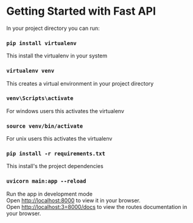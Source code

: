# Getting Started with Fast API

In your project directory you can run:

### `pip install virtualenv`

This install the virtualenv in your system

### `virtualenv venv`

This creates a virtual environment in your project directory

### `venv\Scripts\activate`

For windows users this activates the virtualenv

### `source venv/bin/activate`

For unix users this activates the virtualenv

### `pip install -r requirements.txt`

This install's the project dependencies

### `uvicorn main:app --reload`

Run the app in development mode\
Open [http://localhost:8000](http://localhost:8000) to view it in your browser.\
Open [http://localhost:3=8000/docs](http://localhost:8000/docs) to view the routes documentation in your browser.
